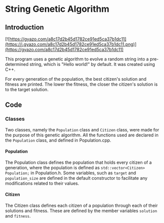 # String Genetic Algorithm

## Introduction
[![https://gyazo.com/a8c17d2b45d1782ce91ed5ca37b1dc11](https://i.gyazo.com/a8c17d2b45d1782ce91ed5ca37b1dc11.png)](https://gyazo.com/a8c17d2b45d1782ce91ed5ca37b1dc11)

This program uses a genetic algorithm to evolve a random string into a pre-determined string, which is "Hello world!" by default. It was created using C++.

For every generation of the population, the best citizen's solution and fitness are printed. The lower the fitness, the closer the citizen's solution is to the target solution.

## Code
### Classes
Two classes, namely the `Population` class and `Citizen` class, were made for the purpose of this genetic algorithm. All the functions used are declared in the `Population` class, and defined in Population.cpp.

#### Population
The Population class defines the population that holds every citizen of a generation, where the population is defined as `std::vector<Citizen> Population;` in Population.h. 
Some variables, such as `target` and `population_size` are defined in the default constructor to facilitate any modifications related to their values.

#### Citizen
The Citizen class defines each citizen of a population through each of their solutions and fitness. These are defined by the member variables `solution` and `fitness`.

